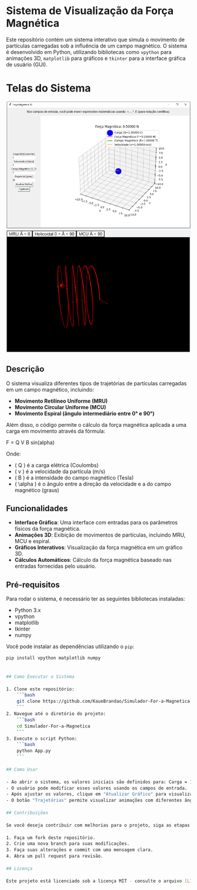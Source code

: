 # Sistema de Visualização da Força Magnética

Este repositório contém um sistema interativo que simula o movimento de partículas carregadas sob a influência de um campo magnético. O sistema é desenvolvido em Python, utilizando bibliotecas como `vpython` para animações 3D, `matplotlib` para gráficos e `tkinter` para a interface gráfica de usuário (GUI).

# Telas do Sistema
![Tela1](/tela1.PNG)
![Tela1](/tela2.PNG)

## Descrição

O sistema visualiza diferentes tipos de trajetórias de partículas carregadas em um campo magnético, incluindo:

- **Movimento Retilíneo Uniforme (MRU)**
- **Movimento Circular Uniforme (MCU)**
- **Movimento Espiral (ângulo intermediário entre 0° e 90°)**

Além disso, o código permite o cálculo da força magnética aplicada a uma carga em movimento através da fórmula:

F = Q V B sin(alpha)

Onde:
- \( Q \) é a carga elétrica (Coulombs)
- \( v \) é a velocidade da partícula (m/s)
- \( B \) é a intensidade do campo magnético (Tesla)
- \( \alpha \) é o ângulo entre a direção da velocidade e a do campo magnético (graus)

## Funcionalidades

- **Interface Gráfica**: Uma interface com entradas para os parâmetros físicos da força magnética.
- **Animações 3D**: Exibição de movimentos de partículas, incluindo MRU, MCU e espiral.
- **Gráficos Interativos**: Visualização da força magnética em um gráfico 3D.
- **Cálculos Automáticos**: Cálculo da força magnética baseado nas entradas fornecidas pelo usuário.

## Pré-requisitos

Para rodar o sistema, é necessário ter as seguintes bibliotecas instaladas:

- Python 3.x
- vpython
- matplotlib
- tkinter
- numpy

Você pode instalar as dependências utilizando o `pip`:

```bash
pip install vpython matplotlib numpy


## Como Executar o Sistema

1. Clone este repositório:
    ```bash
    git clone https://github.com/KaueBrandao/Simulador-For-a-Magnetica.git
    ```
2. Navegue até o diretório do projeto:
    ```bash
    cd Simulador-For-a-Magnetica
    ```
3. Execute o script Python:
    ```bash
    python App.py
    ```

## Como Usar

- Ao abrir o sistema, os valores iniciais são definidos para: Carga = 1 C, Velocidade = 1 m/s, Campo Magnético = 1 T e Ângulo = 30°.
- O usuário pode modificar esses valores usando os campos de entrada.
- Após ajustar os valores, clique em "Atualizar Gráfico" para visualizar a alteração no gráfico 3D.
- O botão "Trajetórias" permite visualizar animações com diferentes ângulos, representando o movimento da carga elétrica.

## Contribuições

Se você deseja contribuir com melhorias para o projeto, siga as etapas abaixo:

1. Faça um fork deste repositório.
2. Crie uma nova branch para suas modificações.
3. Faça suas alterações e commit com uma mensagem clara.
4. Abra um pull request para revisão.

## Licença

Este projeto está licenciado sob a licença MIT - consulte o arquivo [LICENSE](LICENSE) para mais detalhes.
